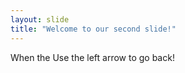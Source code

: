 ```yaml
---
layout: slide
title: "Welcome to our second slide!"
---
```

When the
Use the left arrow to go back!
